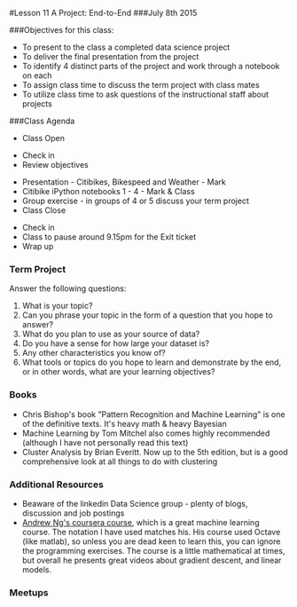 #Lesson 11 A Project: End-to-End
###July 8th 2015

###Objectives for this class:
 * To present to the class a completed data science project
 * To deliver the final presentation from the project
 * To identify 4 distinct parts of the project and work through a notebook on each
 * To assign class time to discuss the term project with class mates
 * To utilize class time to ask questions of the instructional staff about projects
 
###Class Agenda
 - Class Open
  * Check in 
  * Review objectives
 - Presentation - Citibikes, Bikespeed and Weather - Mark
 - Citibike iPython notebooks 1 - 4 - Mark & Class
 - Group exercise - in groups of 4 or 5 discuss your term project
 - Class Close
  * Check in
  * Class to pause around 9.15pm for the Exit ticket
  * Wrap up
 
 
### Term Project
  Answer the following questions:
  1. What is your topic? 
  2. Can you phrase your topic in the form of a question that you hope to answer?
  3. What do you plan to use as your source of data? 
  4. Do you have a sense for how large your dataset is? 
  5. Any other characteristics you know of?
  6. What tools or topics do you hope to learn and demonstrate by the end, or in other words, what are your learning objectives?


### Books
* Chris Bishop's book "Pattern Recognition and Machine Learning" is one of the definitive texts. It's heavy math & heavy Bayesian
* Machine Learning by Tom Mitchel also comes highly recommended (although I have not personally read this text)
* Cluster Analysis by Brian Everitt. Now up to the 5th edition, but is a good comprehensive look at all things to do with clustering

### Additional Resources
* Beaware of the linkedin Data Science group - plenty of blogs, discussion and job postings
* [Andrew Ng's coursera course](https://www.coursera.org/learn/machine-learning/home/info), which is a great machine learning course. The notation I have used matches his. His course used Octave (like matlab), so unless you are dead keen to learn this, you can ignore the programming exercises. The course is a little mathematical at times, but overall he presents great videos about gradient descent, and linear models.

### Meetups

